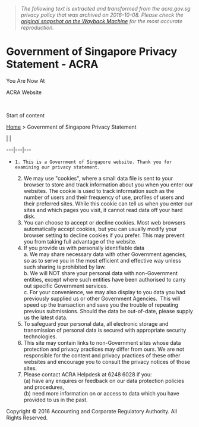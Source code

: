 > *The following text is extracted and transformed from the acra.gov.sg privacy policy that was archived on 2016-10-08. Please check the [original snapshot on the Wayback Machine](https://web.archive.org/web/20161008054143id_/https%3A//www.acra.gov.sg/Government_of_Singapore_Privacy_Statement) for the most accurate reproduction.*

# Government of Singapore Privacy Statement - ACRA

You Are Now At  

ACRA Website

  

Start of content

[Home](https://web.archive.org/Home/ "ACRA Home") > Government of Singapore Privacy Statement

| |   
  
---|---|---  
  
  *     1. This is a Government of Singapore website. Thank you for examining our privacy statement.
    2. We may use "cookies", where a small data file is sent to your browser to store and track information about you when you enter our websites. The cookie is used to track information such as the number of users and their frequency of use, profiles of users and their preferred sites. While this cookie can tell us when you enter our sites and which pages you visit, it cannot read data off your hard disk.
    3. You can choose to accept or decline cookies. Most web browsers automatically accept cookies, but you can usually modify your browser setting to decline cookies if you prefer. This may prevent you from taking full advantage of the website. 
    4. If you provide us with personally identifiable data  
a. We may share necessary data with other Government agencies, so as to serve you in the most efficient and effective way unless such sharing is prohibited by law.   
b. We will NOT share your personal data with non-Government entities, except where such entities have been authorised to carry out specific Government services.  
c. For your convenience, we may also display to you data you had previously supplied us or other Government Agencies.  This will speed up the transaction and save you the trouble of repeating previous submissions. Should the data be out-of-date, please supply us the latest data. 
    5. To safeguard your personal data, all electronic storage and transmission of personal data is secured with appropriate security technologies.
    6. This site may contain links to non-Government sites whose data protection and privacy practices may differ from ours. We are not responsible for the content and privacy practices of these other websites and encourage you to consult the privacy notices of those sites.
    7. Please contact ACRA Helpdesk at 6248 6028 if you:   
(a) have any enquires or feedback on our data protection policies and procedures,  
(b) need more information on or access to data which you have provided to us in the past.




[](https://web.archive.org/Home "Home")

Copyright © 2016 Accounting and Corporate Regulatory Authority. All Rights Reserved.
